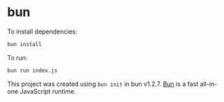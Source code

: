 # bun

To install dependencies:

```bash
bun install
```

To run:

```bash
bun run index.js
```

This project was created using `bun init` in bun v1.2.7. [Bun](https://bun.sh) is a fast all-in-one JavaScript runtime.

